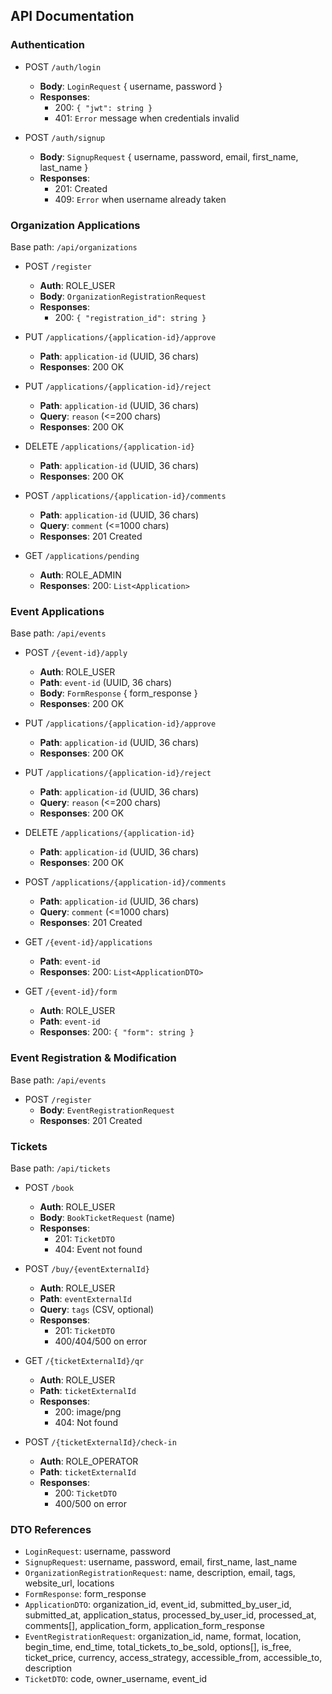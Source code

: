 ## API Documentation

### Authentication

- POST `/auth/login`
    - **Body**: `LoginRequest` { username, password }
    - **Responses**:
        - 200: `{ "jwt": string }`
        - 401: `Error` message when credentials invalid

- POST `/auth/signup`
    - **Body**: `SignupRequest` { username, password, email, first_name, last_name }
    - **Responses**:
        - 201: Created
        - 409: `Error` when username already taken

### Organization Applications
Base path: `/api/organizations`

- POST `/register`
    - **Auth**: ROLE_USER
    - **Body**: `OrganizationRegistrationRequest`
    - **Responses**:
        - 200: `{ "registration_id": string }`

- PUT `/applications/{application-id}/approve`
    - **Path**: `application-id` (UUID, 36 chars)
    - **Responses**: 200 OK

- PUT `/applications/{application-id}/reject`
    - **Path**: `application-id` (UUID, 36 chars)
    - **Query**: `reason` (<=200 chars)
    - **Responses**: 200 OK

- DELETE `/applications/{application-id}`
    - **Path**: `application-id` (UUID, 36 chars)
    - **Responses**: 200 OK

- POST `/applications/{application-id}/comments`
    - **Path**: `application-id` (UUID, 36 chars)
    - **Query**: `comment` (<=1000 chars)
    - **Responses**: 201 Created

- GET `/applications/pending`
    - **Auth**: ROLE_ADMIN
    - **Responses**: 200: `List<Application>`

### Event Applications
Base path: `/api/events`

- POST `/{event-id}/apply`
    - **Auth**: ROLE_USER
    - **Path**: `event-id` (UUID, 36 chars)
    - **Body**: `FormResponse` { form_response }
    - **Responses**: 200 OK

- PUT `/applications/{application-id}/approve`
    - **Path**: `application-id` (UUID, 36 chars)
    - **Responses**: 200 OK

- PUT `/applications/{application-id}/reject`
    - **Path**: `application-id` (UUID, 36 chars)
    - **Query**: `reason` (<=200 chars)
    - **Responses**: 200 OK

- DELETE `/applications/{application-id}`
    - **Path**: `application-id` (UUID, 36 chars)
    - **Responses**: 200 OK

- POST `/applications/{application-id}/comments`
    - **Path**: `application-id` (UUID, 36 chars)
    - **Query**: `comment` (<=1000 chars)
    - **Responses**: 201 Created

- GET `/{event-id}/applications`
    - **Path**: `event-id`
    - **Responses**: 200: `List<ApplicationDTO>`

- GET `/{event-id}/form`
    - **Auth**: ROLE_USER
    - **Path**: `event-id`
    - **Responses**: 200: `{ "form": string }`

### Event Registration & Modification
Base path: `/api/events`

- POST `/register`
    - **Body**: `EventRegistrationRequest`
    - **Responses**: 201 Created

### Tickets
Base path: `/api/tickets`

- POST `/book`
    - **Auth**: ROLE_USER
    - **Body**: `BookTicketRequest` (name)
    - **Responses**:
        - 201: `TicketDTO`
        - 404: Event not found

- POST `/buy/{eventExternalId}`
    - **Auth**: ROLE_USER
    - **Path**: `eventExternalId`
    - **Query**: `tags` (CSV, optional)
    - **Responses**:
        - 201: `TicketDTO`
        - 400/404/500 on error

- GET `/{ticketExternalId}/qr`
    - **Auth**: ROLE_USER
    - **Path**: `ticketExternalId`
    - **Responses**:
        - 200: image/png
        - 404: Not found

- POST `/{ticketExternalId}/check-in`
    - **Auth**: ROLE_OPERATOR
    - **Path**: `ticketExternalId`
    - **Responses**:
        - 200: `TicketDTO`
        - 400/500 on error

### DTO References

- `LoginRequest`: username, password
- `SignupRequest`: username, password, email, first_name, last_name
- `OrganizationRegistrationRequest`: name, description, email, tags, website_url, locations
- `FormResponse`: form_response
- `ApplicationDTO`: organization_id, event_id, submitted_by_user_id, submitted_at, application_status, processed_by_user_id, processed_at, comments[], application_form, application_form_response
- `EventRegistrationRequest`: organization_id, name, format, location, begin_time, end_time, total_tickets_to_be_sold, options[], is_free, ticket_price, currency, access_strategy, accessible_from, accessible_to, description
- `TicketDTO`: code, owner_username, event_id


